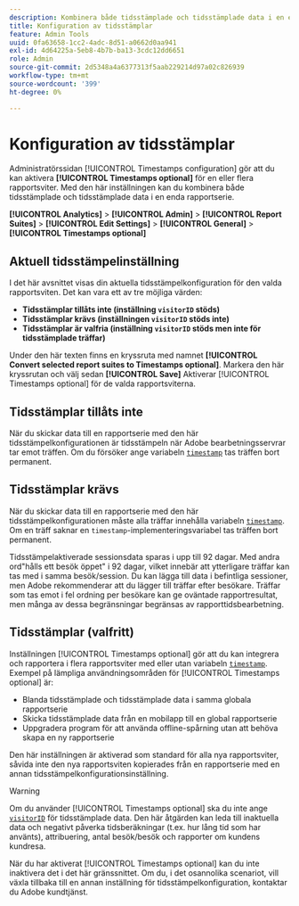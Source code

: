 ```yaml
---
description: Kombinera både tidsstämplade och tidsstämplade data i en enda rapportserie.
title: Konfiguration av tidsstämplar
feature: Admin Tools
uuid: 0fa63658-1cc2-4adc-8d51-a0662d0aa941
exl-id: 4d64225a-5eb8-4b7b-ba13-3cdc12dd6651
role: Admin
source-git-commit: 2d5348a4a6377313f5aab229214d97a02c826939
workflow-type: tm+mt
source-wordcount: '399'
ht-degree: 0%

---
```


# Konfiguration av tidsstämplar

Administratörssidan [!UICONTROL Timestamps configuration] gör att du kan aktivera **[!UICONTROL Timestamps optional]** för en eller flera rapportsviter. Med den här inställningen kan du kombinera både tidsstämplade och tidsstämplade data i en enda rapportserie.

**[!UICONTROL Analytics]** > **[!UICONTROL Admin]** > **[!UICONTROL Report Suites]** > **[!UICONTROL Edit Settings]** > **[!UICONTROL General]** > **[!UICONTROL Timestamps optional]**

## Aktuell tidsstämpelinställning

I det här avsnittet visas din aktuella tidsstämpelkonfiguration för den valda rapportsviten. Det kan vara ett av tre möjliga värden:

* **Tidsstämplar tillåts inte (inställning `visitorID` stöds)**
* **Tidsstämplar krävs (inställningen `visitorID` stöds inte)**
* **Tidsstämplar är valfria (inställning `visitorID` stöds men inte för tidsstämplade träffar)**

Under den här texten finns en kryssruta med namnet **[!UICONTROL Convert selected report suites to Timestamps optional]**. Markera den här kryssrutan och välj sedan **[!UICONTROL Save]** Aktiverar [!UICONTROL Timestamps optional] för de valda rapportsviterna.

## Tidsstämplar tillåts inte

När du skickar data till en rapportserie med den här tidsstämpelkonfigurationen är tidsstämpeln när Adobe bearbetningsservrar tar emot träffen. Om du försöker ange variabeln [`timestamp`](/help/implement/vars/page-vars/timestamp.md) tas träffen bort permanent.

## Tidsstämplar krävs

När du skickar data till en rapportserie med den här tidsstämpelkonfigurationen måste alla träffar innehålla variabeln [`timestamp`](/help/implement/vars/page-vars/timestamp.md). Om en träff saknar en `timestamp`-implementeringsvariabel tas träffen bort permanent.

Tidsstämpelaktiverade sessionsdata sparas i upp till 92 dagar. Med andra ord&quot;hålls ett besök öppet&quot; i 92 dagar, vilket innebär att ytterligare träffar kan tas med i samma besök/session. Du kan lägga till data i befintliga sessioner, men Adobe rekommenderar att du lägger till träffar efter besökare. Träffar som tas emot i fel ordning per besökare kan ge oväntade rapportresultat, men många av dessa begränsningar begränsas av rapporttidsbearbetning.

## Tidsstämplar (valfritt)

Inställningen [!UICONTROL Timestamps optional] gör att du kan integrera och rapportera i flera rapportsviter med eller utan variabeln [`timestamp`](/help/implement/vars/page-vars/timestamp.md). Exempel på lämpliga användningsområden för [!UICONTROL Timestamps optional] är:

* Blanda tidsstämplade och tidsstämplade data i samma globala rapportserie
* Skicka tidsstämplade data från en mobilapp till en global rapportserie
* Uppgradera program för att använda offline-spårning utan att behöva skapa en ny rapportserie

Den här inställningen är aktiverad som standard för alla nya rapportsviter, såvida inte den nya rapportsviten kopierades från en rapportserie med en annan tidsstämpelkonfigurationsinställning.

>[!WARNING]
>
>Om du använder [!UICONTROL Timestamps optional] ska du inte ange [`visitorID`](/help/implement/vars/config-vars/visitorid.md) för tidsstämplade data. Den här åtgärden kan leda till inaktuella data och negativt påverka tidsberäkningar (t.ex. hur lång tid som har använts), attribuering, antal besök/besök och rapporter om kundens kundresa.

När du har aktiverat [!UICONTROL Timestamps optional] kan du inte inaktivera det i det här gränssnittet. Om du, i det osannolika scenariot, vill växla tillbaka till en annan inställning för tidsstämpelkonfiguration, kontaktar du Adobe kundtjänst.
